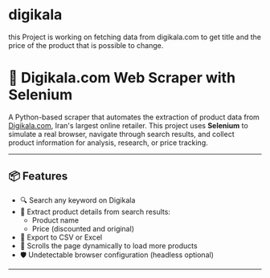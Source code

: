 # digikala
this Project is working on fetching data from digikala.com to get title and the price of the product that is possible to  change.
# 🛒 Digikala.com Web Scraper with Selenium

A Python-based scraper that automates the extraction of product data from [Digikala.com](https://www.digikala.com), Iran's largest online retailer. This project uses **Selenium** to simulate a real browser, navigate through search results, and collect product information for analysis, research, or price tracking.

---

## 📦 Features

- 🔍 Search any keyword on Digikala
- 📄 Extract product details from search results:
  - Product name
  - Price (discounted and original)
- 📂 Export to CSV or Excel
- 🔁 Scrolls the page dynamically to load more products
- 🛡️ Undetectable browser configuration (headless optional)

---
